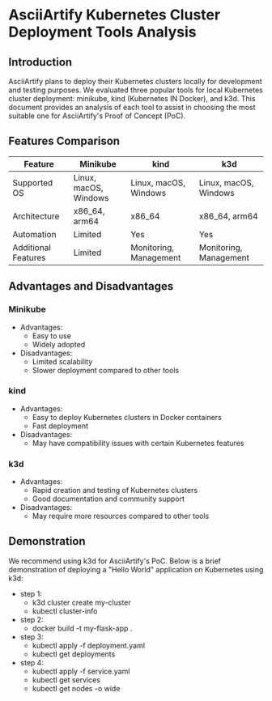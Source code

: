 # AsciiArtify Kubernetes Cluster Deployment Tools Analysis

## Introduction
AsciiArtify plans to deploy their Kubernetes clusters locally for development and testing purposes. We evaluated three popular tools for local Kubernetes cluster deployment: minikube, kind (Kubernetes IN Docker), and k3d. This document provides an analysis of each tool to assist in choosing the most suitable one for AsciiArtify's Proof of Concept (PoC).

## Features Comparison
| Feature            | Minikube                         | kind                             | k3d                              |
|--------------------|----------------------------------|----------------------------------|----------------------------------|
| Supported OS       | Linux, macOS, Windows            | Linux, macOS, Windows            | Linux, macOS, Windows            |
| Architecture       | x86_64, arm64                    | x86_64                           | x86_64, arm64                    |
| Automation         | Limited                          | Yes                              | Yes                              |
| Additional Features| Limited                          | Monitoring, Management           | Monitoring, Management           |

## Advantages and Disadvantages
### Minikube
- Advantages:
  - Easy to use
  - Widely adopted
- Disadvantages:
  - Limited scalability
  - Slower deployment compared to other tools

### kind
- Advantages:
  - Easy to deploy Kubernetes clusters in Docker containers
  - Fast deployment
- Disadvantages:
  - May have compatibility issues with certain Kubernetes features

### k3d
- Advantages:
  - Rapid creation and testing of Kubernetes clusters
  - Good documentation and community support
- Disadvantages:
  - May require more resources compared to other tools

## Demonstration
We recommend using k3d for AsciiArtify's PoC. Below is a brief demonstration of deploying a "Hello World" application on Kubernetes using k3d:
- step 1:
  - k3d cluster create my-cluster
  - kubectl cluster-info
- step 2:
  - docker build -t my-flask-app .
- step 3:
  - kubectl apply -f deployment.yaml
  - kubectl get deployments
- step 4:
  - kubectl apply -f service.yaml
  - kubectl get services
  - kubectl get nodes -o wide
